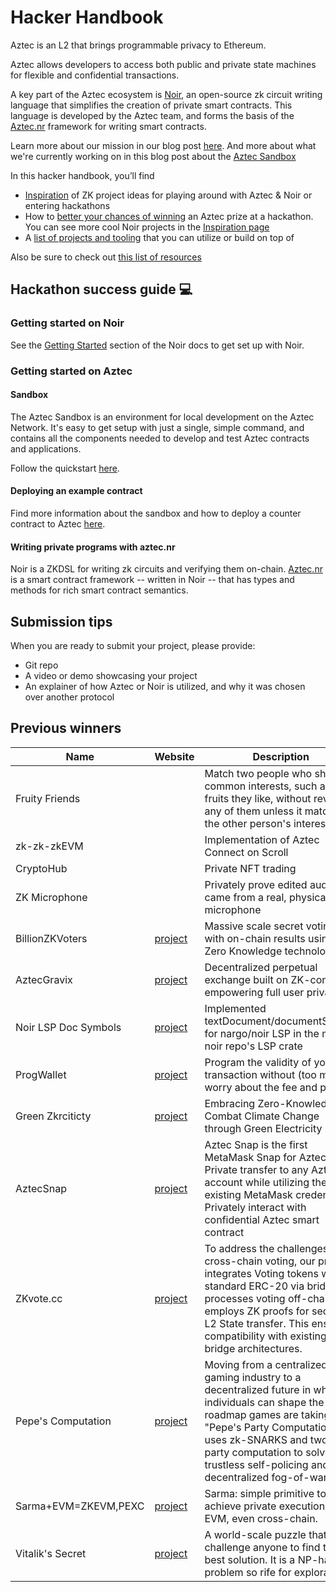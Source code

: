 # Hacker Handbook

Aztec is an L2 that brings programmable privacy to Ethereum.

Aztec allows developers to access both public and private state machines for flexible and confidential transactions.

A key part of the Aztec ecosystem is [Noir](https://noir-lang.org/), an open-source zk circuit writing language that simplifies the creation of private smart contracts. This language is developed by the Aztec team, and forms the basis of the [Aztec.nr](https://docs.aztec.network/developers/contracts/main) framework for writing smart contracts.

Learn more about our mission in our blog post [here](https://medium.com/aztec-protocol/aztec-the-hybrid-zkrollup-a90a197bf22e).
And more about what we're currently working on in this blog post about the [Aztec Sandbox](https://aztec.network/blog/announcing-aztec-sandbox-the-endgame-for-smart-contract-privacy/)

In this hacker handbook, you’ll find

- [Inspiration](INSPIRATION.md) of ZK project ideas for playing around with Aztec & Noir or entering hackathons
- How to [better your chances of winning](#hackathon-success-guide-) an Aztec prize at a hackathon. You can see more cool Noir projects in the [Inspiration page](./INSPIRATION.md#cool-noir-projects)
- A [list of projects and tooling](TOOLS.md) that you can utilize or build on top of

Also be sure to check out [this list of resources](../README.md)

## Hackathon success guide 💻

### Getting started on Noir

See the [Getting Started](https://noir-lang.org/docs/getting_started/noir_installation) section of the Noir docs to get set up with Noir.

### Getting started on Aztec

#### Sandbox

The Aztec Sandbox is an environment for local development on the Aztec Network. It's easy to get setup with just a single, simple command, and contains all the components needed to develop and test Aztec contracts and applications.

Follow the quickstart [here](https://sandbox.aztec.network/).

#### Deploying an example contract

Find more information about the sandbox and how to deploy a counter contract to Aztec [here](https://docs.aztec.network/developers/getting_started/aztecnr-getting-started).

#### Writing private programs with aztec.nr

Noir is a ZKDSL for writing zk circuits and verifying them on-chain. [Aztec.nr](https://github.com/AztecProtocol/aztec-nr) is a smart contract framework -- written in Noir -- that has types and methods for rich smart contract semantics.

## Submission tips

When you are ready to submit your project, please provide:

- Git repo
- A video or demo showcasing your project
- An explainer of how Aztec or Noir is utilized, and why it was chosen over another protocol

## Previous winners

| Name                 | Website                                                              | Description                                                                                                                                                                                                                                                            | Hackathon   |
| -------------------- | -------------------------------------------------------------------- | ---------------------------------------------------------------------------------------------------------------------------------------------------------------------------------------------------------------------------------------------------------------------- | ----------- |
| Fruity Friends       |                                                                      | Match two people who share common interests, such as fruits they like, without revealing any of them unless it matches the other person's interests                                                                                                                    | ZKHack      |
| zk-zk-zkEVM          |                                                                      | Implementation of Aztec Connect on Scroll                                                                                                                                                                                                                              | ZKHack      |
| CryptoHub            |                                                                      | Private NFT trading                                                                                                                                                                                                                                                    | ETHBerlin   |
| ZK Microphone        |                                                                      | Privately prove edited audio came from a real, physical microphone                                                                                                                                                                                                     | ETHParis    |
| BillionZKVoters      | [project](https://ethglobal.com/showcase/billionzkvoters-hw1br)      | Massive scale secret voting with on-chain results using Zero Knowledge technology                                                                                                                                                                                      | ETHOnline   |
| AztecGravix          | [project](https://ethglobal.com/showcase/aztecgravix-fag8m)          | Decentralized perpetual exchange built on ZK-contracts empowering full user privacy                                                                                                                                                                                    | ETHOnline   |
| Noir LSP Doc Symbols | [project](https://ethglobal.com/showcase/noir-lsp-doc-symbols-mvkyo) | Implemented textDocument/documentSymbol for nargo/noir LSP in the main noir repo's LSP crate                                                                                                                                                                           | ETHOnline   |
| ProgWallet           | [project](https://ethglobal.com/showcase/progwallet-4jgsr)           | Program the validity of your transaction without (too much) worry about the fee and privacy                                                                                                                                                                            | ETHIstanbul |
| Green Zkrciticty     | [project](https://ethglobal.com/showcase/green-zkrciticty-xfyd9)     | Embracing Zero-Knowledge to Combat Climate Change through Green Electricity                                                                                                                                                                                            | ETHIstanbul |
| AztecSnap            | [project](https://ethglobal.com/showcase/aztecsnap-prn4s)            | Aztec Snap is the first MetaMask Snap for Aztec. Private transfer to any Aztec account while utilizing the existing MetaMask credential. Privately interact with confidential Aztec smart contract                                                                     | ETHIstanbul |
| ZKvote.cc            | [project](https://ethglobal.com/showcase/zkvote-cc-rsvkt)            | To address the challenges of cross-chain voting, our protocol integrates Voting tokens with standard ERC-20 via bridge, processes voting off-chain, and employs ZK proofs for secure L2 State transfer. This ensures compatibility with existing bridge architectures. | ETHIstanbul|
| Pepe's Computation   | [project](https://ethglobal.com/showcase/pepes-computation-q2v90)    | Moving from a centralized gaming industry to a decentralized future in which individuals can shape the roadmap games are taking. "Pepe's Party Computation" uses zk-SNARKS and two-party computation to solve trustless self-policing and decentralized fog-of-war     | ETHIstanbul|
| Sarma+EVM=ZKEVM,PEXC | [project](https://ethglobal.com/showcase/sarma-evm-zkevm-pexc-9wp7o) | Sarma: simple primitive to achieve private execution on EVM, even cross-chain.                                                                                                                                                                                         | ETHIstanbul |
| Vitalik's Secret     | [project](https://ethglobal.com/showcase/vitaliks-secret-ajwsw)      | A world-scale puzzle that challenge anyone to find the best solution. It is a NP-hard problem so rife for exploration                                                                                                                                                  | ETHIstanbul |
